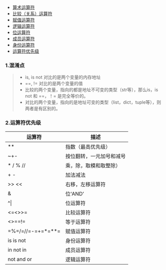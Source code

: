 - [算术运算符](https://www.runoob.com/python/python-operators.html#ysf1)
- [比较（关系）运算符](https://www.runoob.com/python/python-operators.html#ysf2)
- [赋值运算符](https://www.runoob.com/python/python-operators.html#ysf3)
- [逻辑运算符](https://www.runoob.com/python/python-operators.html#ysf4)
- [位运算符](https://www.runoob.com/python/python-operators.html#ysf5)
- [成员运算符](https://www.runoob.com/python/python-operators.html#ysf6)
- [身份运算符](https://www.runoob.com/python/python-operators.html#ysf7)
- [运算符优先级](https://www.runoob.com/python/python-operators.html#ysf8)





### 1.混淆点

>- is, is not 对比的是两个变量的内存地址
>- ==, != 对比的是两个变量的值
>- 比较的两个变量，指向的都是地址不可变的类型（str等），那么is，is not 和 ==，！= 是完全等价的。
>- 对比的两个变量，指向的是地址可变的类型（list，dict，tuple等），则两者是有区别的。

### 2.运算符优先级

| 运算符            | 描述                     |
| ----------------- | ------------------------ |
| **                | 指数（最高优先级）       |
| ~+-               | 按位翻转，一元加号和减号 |
| * / % //          | 乘，除，取模和取整除）   |
| + -               | 加法减法                 |
| >> <<             | 右移，左移运算符         |
| &                 | 位‘AND’                  |
| ^\|               | 位运算符                 |
| <=<>>=            | 比较运算符               |
| <>==!=            | 等于运算符               |
| =%=/=//=-=+=*=**= | 赋值运算符               |
| is is not         | 身份运算符               |
| in not in         | 成员运算符               |
| not and or        | 逻辑运算符               |

